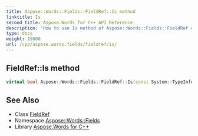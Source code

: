 ```yaml
---
title: Aspose::Words::Fields::FieldRef::Is method
linktitle: Is
second_title: Aspose.Words for C++ API Reference
description: 'How to use Is method of Aspose::Words::Fields::FieldRef class in C++.'
type: docs
weight: 15000
url: /cpp/aspose.words.fields/fieldref/is/
---
```

## FieldRef::Is method




```cpp
virtual bool Aspose::Words::Fields::FieldRef::Is(const System::TypeInfo &target) const override
```

## See Also

* Class [FieldRef](../)
* Namespace [Aspose::Words::Fields](../../)
* Library [Aspose.Words for C++](../../../)
